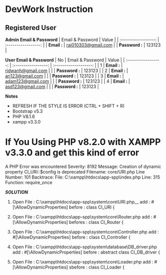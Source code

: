 # DevWork Instruction

## Registered User 
**Admin Email & Password**
| Email & Password | Value |
| :-----------------: | :-----------------: |
| **Email    :** | rai010303@gmail.com |
| **Password :** | 123123 |

**User Email & Password**
| No | Email & Password | Value |
| :-----------------: | :-----------------: | :-------------------: |
| 1 | **Email    :** | ridwanh@gmail.com |
|   | **Password :** | 123123 |
| 2 | **Email    :** | ari123@gmail.com |
|   | **Password :** | 123123 |
| 3 | **Email    :** | adam123@gmail.com |
|   | **Password :** | 123123 |
| 4 | **Email    :** | asd123@gmail.com |
|   | **Password :** | 123123 |

**Notes**
- REFRESH IF THE STYLE IS ERROR (CTRL + SHIFT + R)
- Bootstrap v5.3
- PHP V8.1.6
- xampp v3.3.0

If You Using PHP v8.2.0 with XAMPP v3.3.0
and get this kind of error 
============================
A PHP Error was encountered
Severity: 8192
Message: Creation of dynamic property CI_URI::$config is deprecated
Filename: core/URI.php
Line Number: 101
Backtrace:
File: C:\xampp\htdocs\app-spp\index.php
Line: 315
Function: require_once

***SOLUTION***
1. Open File : C:\xampp\htdocs\app-spp\system\core\URI.php__
add : #[\AllowDynamicProperties]
before : class CI_URI {

2. Open File : C:\xampp\htdocs\app-spp\system\core\Router.php
add : #[\AllowDynamicProperties]
befores : class CI_Router {

3. Open File : C:\xampp\htdocs\app-spp\system\core\Controller.php
add : #[\AllowDynamicProperties]
before : class CI_Controller {

4. Open File : C:\xampp\htdocs\app-spp\system\database\DB_driver.php
add : #[\AllowDynamicProperties]
before : abstract class CI_DB_driver {

5. Open File : C:\xampp\htdocs\app-spp\system\core\Loader.php
add : #[\AllowDynamicProperties]
sbefore : class CI_Loader {




